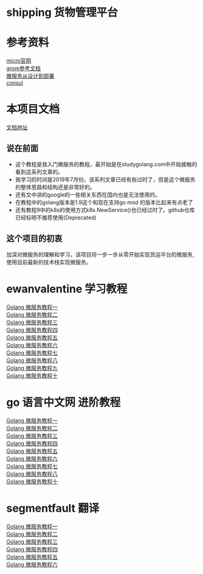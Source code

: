 # shipping 货物管理平台

# 参考资料
[micro官网](https://micro.mu/docs/cn/index.html)  
[grom参考文档](http://gorm.book.jasperxu.com/)  
[微服务从设计到部署](https://docshome.gitbooks.io/microservices/)  
[consul](https://kingfree.gitbook.io/consul/)  

# 本项目文档　
[文档地址](https://daymenu.github.io/shipping/)

## 说在前面
  - 这个教程是我入门微服务的教程，最开始是在studygolang.com中开始接触的看到这系列文章的。
  - 我学习的时间是2019年7月份。该系列文章已经有些过时了，但是这个微服务的整体思路和结构还是非常好的。
  - 还有文中讲的google的一些相关东西在国内也是无法使用的。
  - 在教程中的golang版本是1.9这个和现在支持go mod 的版本比起来有点老了
  - 还有教程9中的k8s的使用方式k8s.NewService()也已经过时了。github仓库已经标明不推荐使用(Deprecated)
  
## 这个项目的初衷
  加深对微服务的理解和学习，该项目将一步一步从零开始实现货运平台的微服务,使用目前最新的技术栈实现微服务。

# ewanvalentine 学习教程 
[Golang 微服务教程一](https://ewanvalentine.io/microservices-in-golang-part-1/)   
[Golang 微服务教程二](https://ewanvalentine.io/microservices-in-golang-part-2/)   
[Golang 微服务教程三](https://ewanvalentine.io/microservices-in-golang-part-3/)   
[Golang 微服务教程四](https://ewanvalentine.io/microservices-in-golang-part-4/)   
[Golang 微服务教程五](https://ewanvalentine.io/microservices-in-golang-part-5/)   
[Golang 微服务教程六](https://ewanvalentine.io/microservices-in-golang-part-6/)   
[Golang 微服务教程七](https://ewanvalentine.io/microservices-in-golang-part-7/)   
[Golang 微服务教程八](https://ewanvalentine.io/microservices-in-golang-part-8/)   
[Golang 微服务教程九](https://ewanvalentine.io/microservices-in-golang-part-9/)   
[Golang 微服务教程十](https://ewanvalentine.io/microservices-in-golang-part-10/)   

# go 语言中文网 进阶教程
[Golang 微服务教程一](https://studygolang.com/articles/12060)  
[Golang 微服务教程二](https://studygolang.com/articles/12094)  
[Golang 微服务教程三](https://studygolang.com/articles/12452)  
[Golang 微服务教程四](https://studygolang.com/articles/12485)  
[Golang 微服务教程五](https://studygolang.com/articles/12488)  
[Golang 微服务教程六](https://studygolang.com/articles/12798)  
[Golang 微服务教程七](https://studygolang.com/articles/12799)  
[Golang 微服务教程八](https://studygolang.com/articles/12836)  
[Golang 微服务教程十](https://studygolang.com/articles/13519)  

# segmentfault 翻译
[Golang 微服务教程一](https://segmentfault.com/a/1190000015135650)  
[Golang 微服务教程二](https://segmentfault.com/a/1190000015135749)  
[Golang 微服务教程三](https://segmentfault.com/a/1190000015209109)  
[Golang 微服务教程四](https://segmentfault.com/a/1190000015209182)  
[Golang 微服务教程五](https://segmentfault.com/a/1190000015209259)  
[Golang 微服务教程六](https://segmentfault.com/a/1190000015209341)  